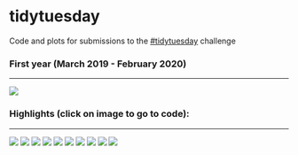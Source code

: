 # tidytuesday

Code and plots for submissions to the [#tidytuesday](https://github.com/rfordatascience/tidytuesday) challenge  

### First year (March 2019 - February 2020)
---
![](52-weeks/52.png)  

### Highlights (click on image to go to code): <br>
---
<div class="row"> 
  <div class="column">
  	<a href="2020-week08"><img src="2020-week08/plots/food-consumption.png"></a>
  	<a href="2020-week07"><img src="2020-week07/plots/hotels-rooms.png"></a>
  	<a href="2020-week05"><img src="2020-week05/plots/sf-tree-trunks.png"></a>
  	<a href="2020-week03"><img src="2020-week03/plots/passwords-bsplines.png"></a>
	<a href="week-51"><img src="week-51/plots/dog-friendliness.png"></a>
	<a href="week-45"><img src="week-51/plots/commute-waffle.png"></a>
	<a href="week-40"><img src="week-40/figures/pizza-likert.png"></a>
	<a href="week-33"><img src="week-33/emperors_table.png"></a>
	<a href="week-32"><img src="week-32/bob_ross.png"></a>
	<a href="week-23"><img src="week-23/ramen.png"></a>
  </div>
</div>